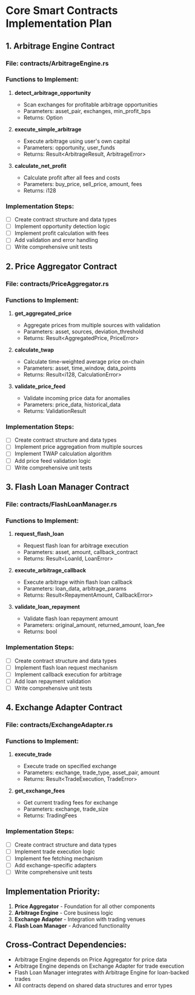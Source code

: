 # Core Smart Contracts Implementation Plan

## 1. Arbitrage Engine Contract

### File: contracts/ArbitrageEngine.rs

### Functions to Implement:

1. **detect_arbitrage_opportunity**
   - Scan exchanges for profitable arbitrage opportunities
   - Parameters: asset_pair, exchanges, min_profit_bps
   - Returns: Option<ArbitrageOpportunity>

2. **execute_simple_arbitrage**
   - Execute arbitrage using user's own capital
   - Parameters: opportunity, user_funds
   - Returns: Result<ArbitrageResult, ArbitrageError>

3. **calculate_net_profit**
   - Calculate profit after all fees and costs
   - Parameters: buy_price, sell_price, amount, fees
   - Returns: i128

### Implementation Steps:
- [ ] Create contract structure and data types
- [ ] Implement opportunity detection logic
- [ ] Implement profit calculation with fees
- [ ] Add validation and error handling
- [ ] Write comprehensive unit tests

## 2. Price Aggregator Contract

### File: contracts/PriceAggregator.rs

### Functions to Implement:

1. **get_aggregated_price**
   - Aggregate prices from multiple sources with validation
   - Parameters: asset, sources, deviation_threshold
   - Returns: Result<AggregatedPrice, PriceError>

2. **calculate_twap**
   - Calculate time-weighted average price on-chain
   - Parameters: asset, time_window, data_points
   - Returns: Result<i128, CalculationError>

3. **validate_price_feed**
   - Validate incoming price data for anomalies
   - Parameters: price_data, historical_data
   - Returns: ValidationResult

### Implementation Steps:
- [ ] Create contract structure and data types
- [ ] Implement price aggregation from multiple sources
- [ ] Implement TWAP calculation algorithm
- [ ] Add price feed validation logic
- [ ] Write comprehensive unit tests

## 3. Flash Loan Manager Contract

### File: contracts/FlashLoanManager.rs

### Functions to Implement:

1. **request_flash_loan**
   - Request flash loan for arbitrage execution
   - Parameters: asset, amount, callback_contract
   - Returns: Result<LoanId, LoanError>

2. **execute_arbitrage_callback**
   - Execute arbitrage within flash loan callback
   - Parameters: loan_data, arbitrage_params
   - Returns: Result<RepaymentAmount, CallbackError>

3. **validate_loan_repayment**
   - Validate flash loan repayment amount
   - Parameters: original_amount, returned_amount, loan_fee
   - Returns: bool

### Implementation Steps:
- [ ] Create contract structure and data types
- [ ] Implement flash loan request mechanism
- [ ] Implement callback execution for arbitrage
- [ ] Add loan repayment validation
- [ ] Write comprehensive unit tests

## 4. Exchange Adapter Contract

### File: contracts/ExchangeAdapter.rs

### Functions to Implement:

1. **execute_trade**
   - Execute trade on specified exchange
   - Parameters: exchange, trade_type, asset_pair, amount
   - Returns: Result<TradeExecution, TradeError>

2. **get_exchange_fees**
   - Get current trading fees for exchange
   - Parameters: exchange, trade_size
   - Returns: TradingFees

### Implementation Steps:
- [ ] Create contract structure and data types
- [ ] Implement trade execution logic
- [ ] Implement fee fetching mechanism
- [ ] Add exchange-specific adapters
- [ ] Write comprehensive unit tests

## Implementation Priority:

1. **Price Aggregator** - Foundation for all other components
2. **Arbitrage Engine** - Core business logic
3. **Exchange Adapter** - Integration with trading venues
4. **Flash Loan Manager** - Advanced functionality

## Cross-Contract Dependencies:

- Arbitrage Engine depends on Price Aggregator for price data
- Arbitrage Engine depends on Exchange Adapter for trade execution
- Flash Loan Manager integrates with Arbitrage Engine for loan-backed trades
- All contracts depend on shared data structures and error types